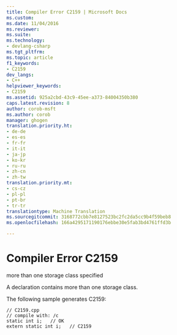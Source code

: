 ```yaml
---
title: Compiler Error C2159 | Microsoft Docs
ms.custom: 
ms.date: 11/04/2016
ms.reviewer: 
ms.suite: 
ms.technology:
- devlang-csharp
ms.tgt_pltfrm: 
ms.topic: article
f1_keywords:
- C2159
dev_langs:
- C++
helpviewer_keywords:
- C2159
ms.assetid: 925a2cbd-43c9-45ee-a373-84004350b380
caps.latest.revision: 8
author: corob-msft
ms.author: corob
manager: ghogen
translation.priority.ht:
- de-de
- es-es
- fr-fr
- it-it
- ja-jp
- ko-kr
- ru-ru
- zh-cn
- zh-tw
translation.priority.mt:
- cs-cz
- pl-pl
- pt-br
- tr-tr
translationtype: Machine Translation
ms.sourcegitcommit: 3168772cbb7e8127523bc2fc2da5cc9b4f59beb8
ms.openlocfilehash: 166a4295171190176ebbe30e5fab3bd4761ffd3b

---
```

# Compiler Error C2159
more than one storage class specified  
  
 A declaration contains more than one storage class.  
  
 The following sample generates C2159:  
  
```  
// C2159.cpp  
// compile with: /c  
static int i;   // OK  
extern static int i;   // C2159  
```


<!--HONumber=Jan17_HO1-->


